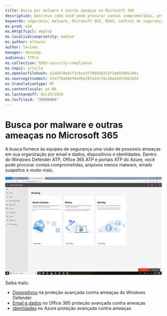 ```yaml
---
title: Busca por malware e outras ameaças no Microsoft 365
description: Descreve como você pode procurar contas comprometidas, arquivos com menos malware, emails suspeitos e muito mais.
keywords: segurança, malware, Microsoft 365, M365, central de segurança, caça, caça, Windows Defender ATP, Office 365 ATP, Azure ATP
ms.prod: w10
ms.mktglfcycl: deploy
ms.localizationpriority: medium
ms.author: ellevin
author: levinec
manager: dansimp
audience: ITPro
ms.collection: M365-security-compliance
ms.topic: article
ms.openlocfilehash: a1a6970e81f3c6ce3f768958333f3a692b05346c
ms.sourcegitcommit: e7a776a04ef6ed5e287a33cfdc36aa2d72862b55
ms.translationtype: MT
ms.contentlocale: pt-BR
ms.lasthandoff: 03/29/2019
ms.locfileid: "30999994"
---
```

# <a name="hunt-for-malware-and-other-threats-in-microsoft-365"></a>Busca por malware e outras ameaças no Microsoft 365


A busca fornece às equipes de segurança uma visão de possíveis ameaças em sua organização por email e dados, dispositivos e identidades. Dentro do Windows Defender ATP, Office 365 ATP e portais ATP do Azure, você pode procurar contas comprometidas, arquivos menos malware, emails suspeitos e muito mais.

![Página de busca](./media/security-docs/hunt.png)

Saiba mais:

* [Dispositivos](https://docs.microsoft.com/en-us/windows/security/threat-protection/windows-defender-atp/advanced-hunting-windows-defender-advanced-threat-protection) na proteção avançada contra ameaças do Windows Defender
* [Email e dados](https://docs.microsoft.com/en-us/office365/securitycompliance/office-365-atp) no Office 365 proteção avançada contra ameaças
* [Identidades](https://docs.microsoft.com/en-us/azure-advanced-threat-protection/investigate-a-user) no Azure proteção avançada contra ameaças
